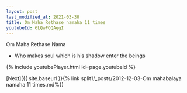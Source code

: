 ```yaml
---
layout: post
last_modified_at: 2021-03-30
title: Om Maha Rethase namaha 11 times
youtubeId: 6LQwFOQAqgI
---
```

 
 
Om Maha Rethase Nama 
 
 -  Who makes soul which is his shadow enter the beings 
 
  
 
  
 
 
 
 
 
 


{% include youtubePlayer.html id=page.youtubeId %}
 
[Next]({{ site.baseurl }}{% link  split1/_posts/2012-12-03-Om mahabalaya namaha 11 times.md%})
 
